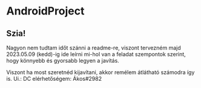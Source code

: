 # AndroidProject

## Szia!
Nagyon nem tudtam időt szánni a readme-re, viszont tervezném majd 2023.05.09 (kedd)-ig ide leírni
mi-hol van a feladat szempontok szerint, hogy könnyebb és gyorsabb legyen a javítás.

Viszont ha most szeretnéd kijavítani, akkor remélem átlátható számodra így is.
Ui.: DC elérhetőségem: Ákos#2982